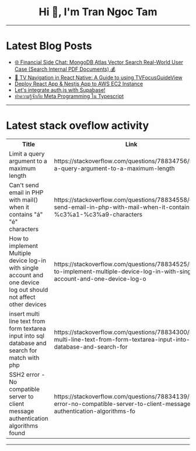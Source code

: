<h1 align="center">Hi 👋, I'm Tran Ngoc Tam</h1>

---

# Latest Blog Posts 
<!-- BLOG-POST-LIST:START -->
- [🌐 Financial Side Chat: MongoDB Atlas Vector Search Real-World User Case &lpar;Search Internal PDF Documents&rpar; 💰](https://dev.to/mongodb-builder/financial-side-chat-mongodb-atlas-vector-search-real-world-user-case-search-internal-pdf-documents-5ehj)
- [🧭 TV Navigation in React Native: A Guide to using TVFocusGuideView](https://dev.to/amazonappdev/tv-navigation-in-react-native-a-guide-to-using-tvfocusguideview-302i)
- [Deploy React App &amp; Nestjs App to AWS EC2 Instance](https://dev.to/ionknowmyname/deploy-react-app-nestjs-app-to-aws-ec2-instance-554e)
- [Let&#39;s integrate auth.js with Supabase!](https://dev.to/priyanshuverma/lets-integrate-authjs-with-supabase-mf7)
- [ทำความรู้จักกับ Meta Programming ใน Typescript](https://dev.to/j4cksw/thamkhwaamruucchakkab-meta-programming-ain-typescript-51on)
<!-- BLOG-POST-LIST:END -->

---

# Latest stack oveflow activity
<table>
  <tr><th>Title</th><th>Link</th></tr>
  <!-- STACKOVERFLOW:START --><tr><td>Limit a query argument to a maximum length</td><td>https://stackoverflow.com/questions/78834756/limit-a-query-argument-to-a-maximum-length</td></tr><tr><td>Can&#39;t send email in PHP with mail&lpar;&rpar; when it contains &quot;á&quot; &quot;é&quot; characters</td><td>https://stackoverflow.com/questions/78834558/cant-send-email-in-php-with-mail-when-it-contains-%c3%a1-%c3%a9-characters</td></tr><tr><td>How to implement Multiple device log-in with single account and one device log out should not affect other devices</td><td>https://stackoverflow.com/questions/78834525/how-to-implement-multiple-device-log-in-with-single-account-and-one-device-log-o</td></tr><tr><td>insert multi line text from form textarea input into sql database and search for match with php</td><td>https://stackoverflow.com/questions/78834300/insert-multi-line-text-from-form-textarea-input-into-sql-database-and-search-for</td></tr><tr><td>SSH2 error - No compatible server to client message authentication algorithms found</td><td>https://stackoverflow.com/questions/78834139/ssh2-error-no-compatible-server-to-client-message-authentication-algorithms-fo</td></tr><!-- STACKOVERFLOW:END -->
</table>

---


